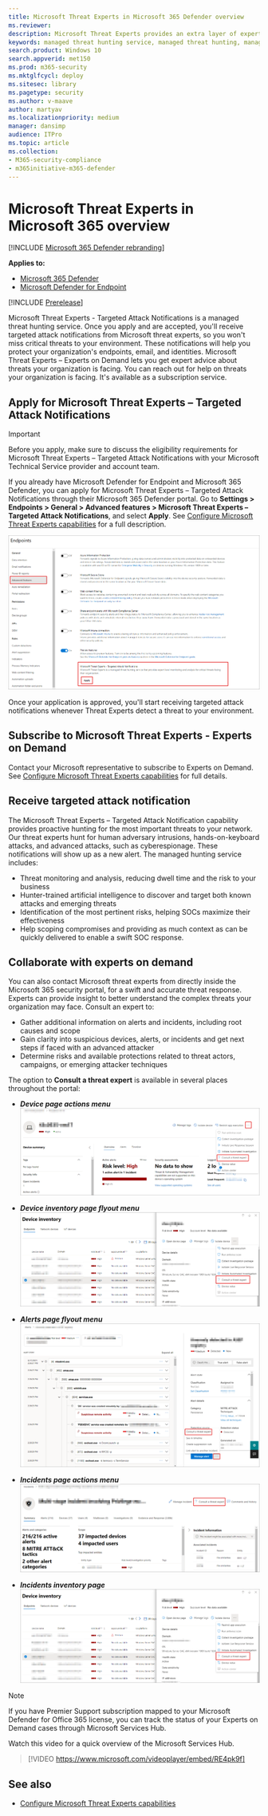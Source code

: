 ```yaml
---
title: Microsoft Threat Experts in Microsoft 365 Defender overview
ms.reviewer: 
description: Microsoft Threat Experts provides an extra layer of expertise to Microsoft 365 Defender.
keywords: managed threat hunting service, managed threat hunting, managed detection and response (MDR) service, MTE, Microsoft Threat Experts
search.product: Windows 10
search.appverid: met150
ms.prod: m365-security
ms.mktglfcycl: deploy
ms.sitesec: library
ms.pagetype: security
ms.author: v-maave
author: martyav
ms.localizationpriority: medium
manager: dansimp
audience: ITPro
ms.topic: article
ms.collection: 
- M365-security-compliance
- m365initiative-m365-defender
---
```


# Microsoft Threat Experts in Microsoft 365 overview

[!INCLUDE [Microsoft 365 Defender rebranding](../includes/microsoft-defender.md)]

**Applies to:**

- [Microsoft 365 Defender](https://go.microsoft.com/fwlink/?linkid=2118804)
- [Microsoft Defender for Endpoint](https://go.microsoft.com/fwlink/p/?linkid=2154037)

[!INCLUDE [Prerelease](../includes/prerelease.md)]

Microsoft Threat Experts - Targeted Attack Notifications is a managed threat hunting service. Once you apply and are accepted, you'll receive targeted attack notifications from Microsoft threat experts, so you won't miss critical threats to your environment. These notifications will help you protect your organization's endpoints, email, and identities.
Microsoft Threat Experts – Experts on Demand lets you get expert advice about threats your organization is facing. You can reach out for help on threats your organization is facing. It's available as a subscription service.

## Apply for Microsoft Threat Experts – Targeted Attack Notifications

> [!IMPORTANT]
> Before you apply, make sure to discuss the eligibility requirements for Microsoft Threat Experts – Targeted Attack Notifications  with your Microsoft Technical Service provider and account team.

If you already have Microsoft Defender for Endpoint and Microsoft 365 Defender, you can apply for Microsoft Threat Experts – Targeted Attack Notifications through their Microsoft 365 Defender portal. Go to **Settings > Endpoints > General > Advanced features > Microsoft Threat Experts – Targeted Attack Notifications**, and select **Apply**. See [Configure Microsoft Threat Experts capabilities](./configure-microsoft-threat-experts.md) for a full description.

![Screenshot of MTE application page.](../../media/mte/mte-collaboratewithmte.png)

Once your application is approved, you'll start receiving targeted attack notifications whenever Threat Experts detect a threat to your environment.

## Subscribe to Microsoft Threat Experts - Experts on Demand

Contact your Microsoft representative to subscribe to Experts on Demand.  See [Configure Microsoft Threat Experts capabilities](./configure-microsoft-threat-experts.md) for full details.

## Receive targeted attack notification

The Microsoft Threat Experts – Targeted Attack Notification capability provides proactive hunting for the most important threats to your network. Our threat experts hunt for human adversary intrusions, hands-on-keyboard attacks, and advanced attacks, such as cyberespionage. These notifications will show up as a new alert. The managed hunting service includes:

- Threat monitoring and analysis, reducing dwell time and the risk to your business
- Hunter-trained artificial intelligence to discover and target both known attacks and emerging threats
- Identification of the most pertinent risks, helping SOCs maximize their effectiveness
- Help scoping compromises and providing as much context as can be quickly delivered to enable a swift SOC response.

## Collaborate with experts on demand

You can also contact Microsoft threat experts from directly inside the Microsoft 365 security portal, for a swift and accurate threat response.  Experts can provide insight to better understand the complex threats your organization may face.  Consult an expert to:

- Gather additional information on alerts and incidents, including root causes and scope
- Gain clarity into suspicious devices, alerts, or incidents and get next steps if faced with an advanced attacker
- Determine risks and available protections related to threat actors, campaigns, or emerging attacker techniques

The option to **Consult a threat expert** is available in several places throughout the portal:

- <i>**Device page actions menu**</i><BR>
![Screenshot of MTE-EOD menu option in the Device page action menu.](../../media/mte/device-actions-mte-highlighted.png)

- <i>**Device inventory page flyout menu**</i><BR>
![Screenshot of MTE-EOD menu option on the device inventory page.](../../media/mte/device-inventory-mte-highlighted.png)

- <i>**Alerts page flyout menu**</i><BR>
![Screenshot of MTE-EOD menu option on the alert page.](../../media/mte/alerts-actions-mte-highlighted.png)

- <i>**Incidents page actions menu**</i><BR>
![Screenshot of MTE-EOD menu option on the incidents page.](../../media/mte/incidents-action-mte-highlighted.png)

- <i>**Incidents inventory page**</i><BR>
![Screenshot of MTE-EOD menu option on the incidents inventory page.](../../media/mte/incidents-inventory-mte-highlighted.png)

> [!NOTE]
> If you have Premier Support subscription mapped to your Microsoft Defender for Office 365 license, you can track the status of your Experts on Demand cases through Microsoft Services Hub.

Watch this video for a quick overview of the Microsoft Services Hub.

> [!VIDEO https://www.microsoft.com/videoplayer/embed/RE4pk9f]

## See also

- [Configure Microsoft Threat Experts capabilities](./configure-microsoft-threat-experts.md)
